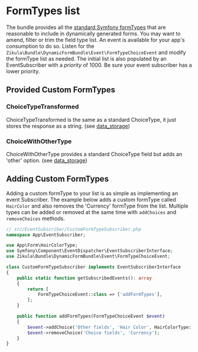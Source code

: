 FormTypes list
==============

The bundle provides all the [standard Symfony formTypes](https://symfony.com/doc/current/reference/forms/types.html)
that are reasonable to include in dynamically generated forms. You may want to amend, filter or trim the field type
list. An event is available for your app's consumption to do so. Listen for the 
`Zikula\Bundle\DynamicFormBundle\Event\FormTypeChoiceEvent` and modify the formType list as needed.
The initial list is also populated by an EventSubscriber with a _priority_ of 1000. Be sure your event subscriber has a
lower priority.

Provided Custom FormTypes
-------------------------
### ChoiceTypeTransformed
ChoiceTypeTransformed is the same as a standard ChoiceType, it just stores the response as a string. (see [data_storage](data_storage.md))

### ChoiceWithOtherType
ChoiceWithOtherType provides a standard ChoiceType field but adds an 'other' option. (see [data_storage](data_storage.md))

Adding Custom FormTypes
-----------------------

Adding a custom formType to your list is as simple as implementing an event Subscriber. The example below adds a
custom formType called `HairColor` and also removes the 'Currency' formType from the list. Multiple types can be added
or removed at the same time with `addChoices` and `removeChoices` methods.

```php
// src/EventSubscriber/CustomFormTypeSubscriber.php
namespace App\EventSubscriber;

use App\Form\HairColorType;
use Symfony\Component\EventDispatcher\EventSubscriberInterface;
use Zikula\Bundle\DynamicFormBundle\Event\FormTypeChoiceEvent;

class CustomFormTypeSubscriber implements EventSubscriberInterface
{
    public static function getSubscribedEvents(): array
    {
        return [
            FormTypeChoiceEvent::class => ['addFormTypes'],
        ];
    }

    public function addFormTypes(FormTypeChoiceEvent $event)
    {
        $event->addChoice('Other fields', 'Hair Color', HairColorType::class);
        $event->removeChoice('Choice fields', 'Currency');
    }
}
```
